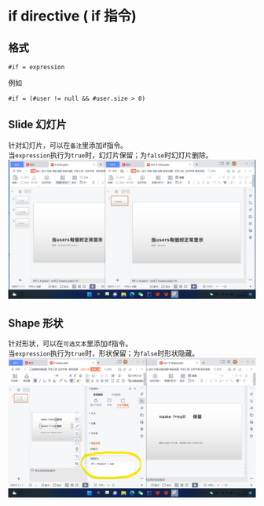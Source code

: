 # if directive ( if 指令)
## 格式
```text
#if = expression
```
例如
```text
#if = (#user != null && #user.size > 0)
```
## Slide 幻灯片
针对幻灯片，可以在`备注`里添加if指令。  
当`expression`执行为`true`时，幻灯片保留；为`false`时幻灯片删除。
![if指令-幻灯片](../images/if-slide.png)
## Shape 形状
针对形状，可以在`可选文本`里添加if指令。  
当`expression`执行为`true`时，形状保留；为`false`时形状隐藏。
![if指令-形状](../images/if-shape.png)
